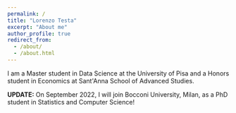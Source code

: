 ```yaml
---
permalink: /
title: "Lorenzo Testa"
excerpt: "About me"
author_profile: true
redirect_from: 
  - /about/
  - /about.html
---
```


I am a Master student in Data Science at the University of Pisa and a Honors student in Economics at Sant'Anna School of Advanced Studies.

**UPDATE:** On September 2022, I will join Bocconi University, Milan, as a PhD student in Statistics and Computer Science!
